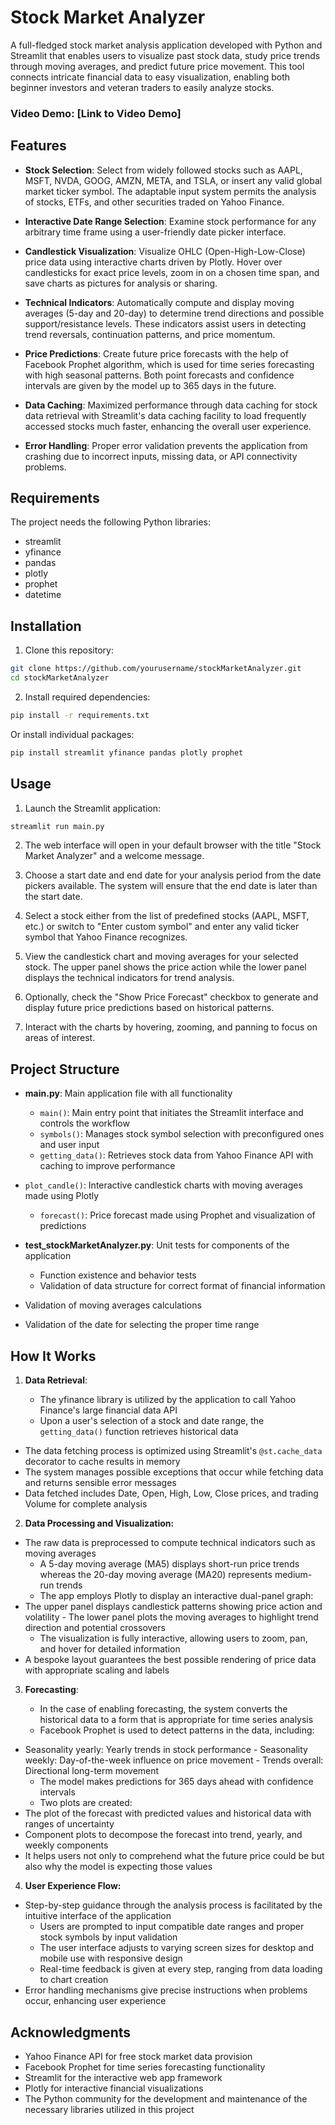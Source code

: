 # Stock Market Analyzer

A full-fledged stock market analysis application developed with Python and Streamlit that enables users to visualize past stock data, study price trends through moving averages, and predict future price movement. This tool connects intricate financial data to easy visualization, enabling both beginner investors and veteran traders to easily analyze stocks.

### Video Demo: [Link to Video Demo]

## Features

-   **Stock Selection**: Select from widely followed stocks such as AAPL, MSFT, NVDA, GOOG, AMZN, META, and TSLA, or insert any valid global market ticker symbol. The adaptable input system permits the analysis of stocks, ETFs, and other securities traded on Yahoo Finance.

-   **Interactive Date Range Selection**: Examine stock performance for any arbitrary time frame using a user-friendly date picker interface.

-   **Candlestick Visualization**: Visualize OHLC (Open-High-Low-Close) price data using interactive charts driven by Plotly. Hover over candlesticks for exact price levels, zoom in on a chosen time span, and save charts as pictures for analysis or sharing.

-   **Technical Indicators**: Automatically compute and display moving averages (5-day and 20-day) to determine trend directions and possible support/resistance levels. These indicators assist users in detecting trend reversals, continuation patterns, and price momentum.

-   **Price Predictions**: Create future price forecasts with the help of Facebook Prophet algorithm, which is used for time series forecasting with high seasonal patterns. Both point forecasts and confidence intervals are given by the model up to 365 days in the future.

-   **Data Caching**: Maximized performance through data caching for stock data retrieval with Streamlit's data caching facility to load frequently accessed stocks much faster, enhancing the overall user experience.

-   **Error Handling**: Proper error validation prevents the application from crashing due to incorrect inputs, missing data, or API connectivity problems.

## Requirements

The project needs the following Python libraries:

-   streamlit
-   yfinance
-   pandas
-   plotly
-   prophet
-   datetime

## Installation

1. Clone this repository:

```bash
git clone https://github.com/yourusername/stockMarketAnalyzer.git
cd stockMarketAnalyzer
```

2. Install required dependencies:

```bash
pip install -r requirements.txt
```

Or install individual packages:

```bash
pip install streamlit yfinance pandas plotly prophet
```

## Usage

1. Launch the Streamlit application:

```bash
streamlit run main.py
```

2. The web interface will open in your default browser with the title "Stock Market Analyzer" and a welcome message.

3. Choose a start date and end date for your analysis period from the date pickers available. The system will ensure that the end date is later than the start date.

4. Select a stock either from the list of predefined stocks (AAPL, MSFT, etc.) or switch to "Enter custom symbol" and enter any valid ticker symbol that Yahoo Finance recognizes.

5. View the candlestick chart and moving averages for your selected stock. The upper panel shows the price action while the lower panel displays the technical indicators for trend analysis.

6. Optionally, check the "Show Price Forecast" checkbox to generate and display future price predictions based on historical patterns.

7. Interact with the charts by hovering, zooming, and panning to focus on areas of interest.

## Project Structure

-   **main.py**: Main application file with all functionality

    -   `main()`: Main entry point that initiates the Streamlit interface and controls the workflow
    -   `symbols()`: Manages stock symbol selection with preconfigured ones and user input
    -   `getting_data()`: Retrieves stock data from Yahoo Finance API with caching to improve performance

-   `plot_candle()`: Interactive candlestick charts with moving averages made using Plotly

    -   `forecast()`: Price forecast made using Prophet and visualization of predictions

-   **test_stockMarketAnalyzer.py**: Unit tests for components of the application
    -   Function existence and behavior tests
    -   Validation of data structure for correct format of financial information
-   Validation of moving averages calculations
-   Validation of the date for selecting the proper time range

## How It Works

1. **Data Retrieval**:

    - The yfinance library is utilized by the application to call Yahoo Finance's large financial data API
    - Upon a user's selection of a stock and date range, the `getting_data()` function retrieves historical data

-   The data fetching process is optimized using Streamlit's `@st.cache_data` decorator to cache results in memory
-   The system manages possible exceptions that occur while fetching data and returns sensible error messages
-   Data fetched includes Date, Open, High, Low, Close prices, and trading Volume for complete analysis

2. **Data Processing and Visualization:**

-   The raw data is preprocessed to compute technical indicators such as moving averages
    -   A 5-day moving average (MA5) displays short-run price trends whereas the 20-day moving average (MA20) represents medium-run trends
    -   The app employs Plotly to display an interactive dual-panel graph:
-   The upper panel displays candlestick patterns showing price action and volatility - The lower panel plots the moving averages to highlight trend direction and potential crossovers
    -   The visualization is fully interactive, allowing users to zoom, pan, and hover for detailed information
-   A bespoke layout guarantees the best possible rendering of price data with appropriate scaling and labels

3. **Forecasting**:

    - In the case of enabling forecasting, the system converts the historical data to a form that is appropriate for time series analysis
    - Facebook Prophet is used to detect patterns in the data, including:

-   Seasonality yearly: Yearly trends in stock performance - Seasonality weekly: Day-of-the-week influence on price movement - Trends overall: Directional long-term movement
    -   The model makes predictions for 365 days ahead with confidence intervals
    -   Two plots are created:
-   The plot of the forecast with predicted values and historical data with ranges of uncertainty
-   Component plots to decompose the forecast into trend, yearly, and weekly components
-   It helps users not only to comprehend what the future price could be but also why the model is expecting those values

4. **User Experience Flow:**

-   Step-by-step guidance through the analysis process is facilitated by the intuitive interface of the application
    -   Users are prompted to input compatible date ranges and proper stock symbols by input validation
    -   The user interface adjusts to varying screen sizes for desktop and mobile use with responsive design
    -   Real-time feedback is given at every step, ranging from data loading to chart creation
-   Error handling mechanisms give precise instructions when problems occur, enhancing user experience

## Acknowledgments

-   Yahoo Finance API for free stock market data provision
-   Facebook Prophet for time series forecasting functionality
-   Streamlit for the interactive web app framework
-   Plotly for interactive financial visualizations
-   The Python community for the development and maintenance of the necessary libraries utilized in this project
